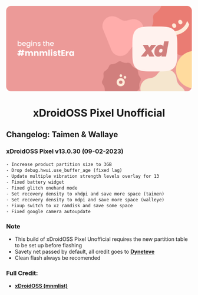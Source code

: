 ![banner](https://github.com/xDroidOSS-Pixel/Changelog/raw/main/banner.png)

<h1 align="center"> xDroidOSS Pixel Unofficial </h1> 

## Changelog: Taimen & Wallaye

### xDroidOSS Pixel v13.0.30 (09-02-2023)
```
- Increase product partition size to 3GB 
- Drop debug.hwui.use_buffer_age (fixed lag)
- Update multiple vibration strength levels overlay for 13
- Fixed battery widget
- Fixed glitch onehand mode
- Set recovery density to xhdpi and save more space (taimen)
- Set recovery density to mdpi and save more space (walleye)
- Fixup switch to xz ramdisk and save some space
- Fixed google camera autoupdate
```
### Note
- This build of xDroidOSS Pixel Unofficial requires the new partition table to be set up before flashing
- Savety net passed by default, all credit goes to [**Dyneteve**](https://github.com/Dyneteve)
- Clean flash always be recomended

### Full Credit:
* [**xDroidOSS (mnmlist)**](https://github.com/xdroid-oss)
